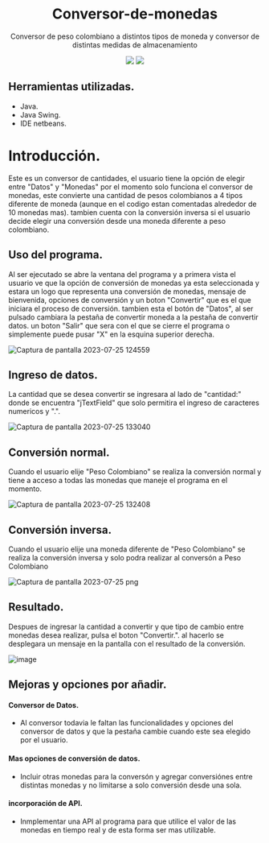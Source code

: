 <h1 align="center"> Conversor-de-monedas </h1>
  
<p align="center">Conversor de peso colombiano a distintos tipos de moneda y conversor de distintas medidas de almacenamiento </p>

<p align="center">
  <img src="https://img.shields.io/badge/Alura_ONE-Challenge%232-orange">
  <img src="https://img.shields.io/badge/Status-65/100-blue"><br>
</p>

## Herramientas utilizadas.
* Java.
* Java Swing.
* IDE netbeans.

# Introducción.
<p> Este es un conversor de cantidades, el usuario tiene la opción de elegir entre "Datos" y "Monedas" 
  por el momento solo funciona el conversor de monedas, este convierte una cantidad de pesos colombianos a 
  4 tipos diferente de moneda (aunque en el codigo estan comentadas alrededor de 10 monedas mas).
  tambien cuenta con la conversión inversa si el usuario decide elegir una conversión desde una moneda 
  diferente a peso colombiano.
</p>

## Uso del programa.

<p>Al ser ejecutado se abre la ventana del programa y a primera vista el usuario ve que la opción de conversión de monedas
ya esta seleccionada y estara un logo que representa una conversión de monedas, mensaje de bienvenida,
opciones de conversión y un boton "Convertir" que es el que iniciara el proceso de conversión. 
tambien esta el botón de "Datos", al ser pulsado cambiara la pestaña de convertir moneda a la pestaña de convertir datos. 
 un boton "Salir" que sera con el que se cierre el programa o simplemente puede pusar "X" en la esquina
superior derecha.</p>

![Captura de pantalla 2023-07-25 124559](https://github.com/Urnyx/Conversor-de-monedas/assets/117552556/1dcacb3f-e9a7-4b77-ae81-115b88564c0b)

## Ingreso de datos.
<p>La cantidad que se desea convertir se ingresara al lado de "cantidad:" donde se encuentra "jTextField"
que solo permitira el ingreso de caracteres numericos y ".".</p>

![Captura de pantalla 2023-07-25 133040](https://github.com/Urnyx/Conversor-de-monedas/assets/117552556/b7c3086a-40af-4798-8666-0c39149ac828)

  
## Conversión normal.
<p>Cuando el usuario elije "Peso Colombiano" se realiza la conversión normal y tiene a acceso a todas las monedas que maneje el programa en el momento.</p>

![Captura de pantalla 2023-07-25 132408](https://github.com/Urnyx/Conversor-de-monedas/assets/117552556/7d5df3c3-2e56-4c9c-9715-cf6dc82a480f)

## Conversión inversa.
<p>Cuando el usuario elije una moneda diferente de "Peso Colombiano" se realiza la conversión inversa y solo podra realizar al conversón a Peso Colombiano</p>

![Captura de pantalla 2023-07-25 png](https://github.com/Urnyx/Conversor-de-monedas/assets/117552556/ff2a3bd5-2677-40cc-bcf4-1aedd6d00b98)

## Resultado.
<p>Despues de ingresar la cantidad a convertir y que tipo de cambio entre monedas desea realizar, pulsa el boton "Convertir.".
al hacerlo se desplegara un mensaje en la pantalla con el resultado de la conversión.</p>

![image](https://github.com/Urnyx/Conversor-de-monedas/assets/117552556/f53897b7-3f72-4ffb-ab13-4cafc4157a78)

## Mejoras y opciones por añadir.

#### Conversor de Datos.
  * <p>Al conversor todavia le faltan las funcionalidades y opciones del conversor de datos y que la pestaña cambie cuando este sea elegido por el usuario.</p>

#### Mas opciones de conversión de datos.
  * <p>Incluir otras monedas para la conversón y agregar conversiónes entre distintas monedas y no limitarse a solo conversión desde una sola.</p>

#### incorporación de API.
  * <p>Inmplementar una API al programa para que utilice el valor de las monedas en tiempo real y de esta forma ser mas utilizable.</p>




